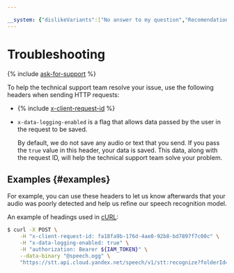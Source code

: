 ```yaml
---

__system: {"dislikeVariants":["No answer to my question","Recomendations didn't help","The content doesn't match title","Other"]}
---
```

# Troubleshooting

{% include [ask-for-support](../../_includes/ai-common/ask-for-support.md) %}

To help the technical support team resolve your issue, use the following headers when sending HTTP requests:

* {% include [x-client-request-id](../../_includes/ai-common/x-client-request-id.md) %}

* `x-data-logging-enabled` is a flag that allows data passed by the user in the request to be saved.

    By default, we do not save any audio or text that you send. If you pass the `true` value in this header, your data is saved. This data, along with the request ID, will help the technical support team solve your problem.

## Examples {#examples}

For example, you can use these headers to let us know afterwards that your audio was poorly detected and help us refine our speech recognition model.

An example of headings used in [cURL](https://curl.haxx.se):

```bash
$ curl -X POST \
    -H "x-client-request-id: fa18fa9b-176d-4ae0-92b8-bd7897f7c00c" \
    -H "x-data-logging-enabled: true" \
    -H "authorization: Bearer ${IAM_TOKEN}" \
    --data-binary "@speech.ogg" \
    "https://stt.api.cloud.yandex.net/speech/v1/stt:recognize?folderId=${FOLDER_ID}"
```

